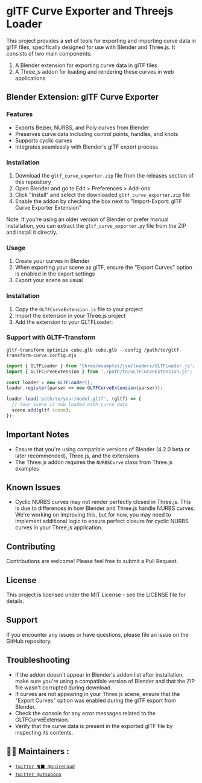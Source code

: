 # glTF Curve Exporter and Threejs Loader

This project provides a set of tools for exporting and importing curve data in glTF files, specifically designed for use with Blender and Three.js. It consists of two main components:

1. A Blender extension for exporting curve data in glTF files
2. A Three.js addon for loading and rendering these curves in web applications

## Blender Extension: glTF Curve Exporter

### Features
- Exports Bezier, NURBS, and Poly curves from Blender
- Preserves curve data including control points, handles, and knots
- Supports cyclic curves
- Integrates seamlessly with Blender's glTF export process

### Installation
1. Download the `gltf_curve_exporter.zip` file from the releases section of this repository
2. Open Blender and go to Edit > Preferences > Add-ons
3. Click "Install" and select the downloaded `gltf_curve_exporter.zip` file
4. Enable the addon by checking the box next to "Import-Export: glTF Curve Exporter Extension"

Note: If you're using an older version of Blender or prefer manual installation, you can extract the `gltf_curve_exporter.py` file from the ZIP and install it directly.

### Usage
1. Create your curves in Blender
2. When exporting your scene as glTF, ensure the "Export Curves" option is enabled in the export settings
3. Export your scene as usual

### Installation
1. Copy the `GLTFCurveExtension.js` file to your project
2. Import the extension in your Three.js project
3. Add the extension to your GLTFLoader:

### Support with GLTF-Transform
`gltf-transform optimize cube.glb cube.glb --config /path/to/gltf-transform-curve.config.mjs`

```javascript
import { GLTFLoader } from 'three/examples/jsm/loaders/GLTFLoader.js';
import { GLTFCurveExtension } from './path/to/GLTFCurveExtension.js';

const loader = new GLTFLoader();
loader.register(parser => new GLTFCurveExtension(parser));

loader.load('path/to/your/model.gltf', (gltf) => {
  // Your scene is now loaded with curve data
  scene.add(gltf.scene);
});
```

## Important Notes
- Ensure that you're using compatible versions of Blender (4.2.0 beta or later recommended), Three.js, and the extensions
- The Three.js addon requires the `NURBSCurve` class from Three.js examples

## Known Issues
- Cyclic NURBS curves may not render perfectly closed in Three.js. This is due to differences in how Blender and Three.js handle NURBS curves. We're working on improving this, but for now, you may need to implement additional logic to ensure perfect closure for cyclic NURBS curves in your Three.js application.

## Contributing
Contributions are welcome! Please feel free to submit a Pull Request.

## License
This project is licensed under the MIT License - see the LICENSE file for details.

## Support
If you encounter any issues or have questions, please file an issue on the GitHub repository.

## Troubleshooting
- If the addon doesn't appear in Blender's addon list after installation, make sure you're using a compatible version of Blender and that the ZIP file wasn't corrupted during download.
- If curves are not appearing in your Three.js scene, ensure that the "Export Curves" option was enabled during the glTF export from Blender.
- Check the console for any error messages related to the GLTFCurveExtension.
- Verify that the curve data is present in the exported glTF file by inspecting its contents.

## 🧑‍🎨 Maintainers :

- [`twitter 🐈‍⬛ @onirenaud`](https://twitter.com/onirenaud)
- [`twitter @utsuboco`](https://twitter.com/utsuboco)

